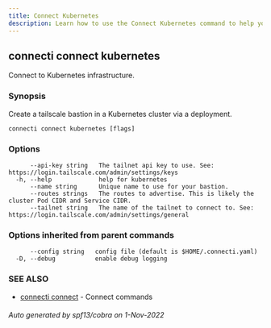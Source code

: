```yaml
---
title: Connect Kubernetes
description: Learn how to use the Connect Kubernetes command to help you create, manage, and destroy private subnet connections.
---
```

## connecti connect kubernetes

Connect to Kubernetes infrastructure.

### Synopsis

Create a tailscale bastion in a Kubernetes cluster via a deployment.

```
connecti connect kubernetes [flags]
```

### Options

```
      --api-key string   The tailnet api key to use. See: https://login.tailscale.com/admin/settings/keys
  -h, --help             help for kubernetes
      --name string      Unique name to use for your bastion.
      --routes strings   The routes to advertise. This is likely the cluster Pod CIDR and Service CIDR.
      --tailnet string   The name of the tailnet to connect to. See: https://login.tailscale.com/admin/settings/general
```

### Options inherited from parent commands

```
      --config string   config file (default is $HOME/.connecti.yaml)
  -D, --debug           enable debug logging
```

### SEE ALSO

* [connecti connect](/docs/connect)	 - Connect commands

###### Auto generated by spf13/cobra on 1-Nov-2022
